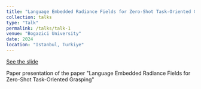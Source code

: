 ```yaml
---
title: "Language Embedded Radiance Fields for Zero-Shot Task-Oriented Grasping"
collection: talks
type: "Talk"
permalink: /talks/talk-1
venue: "Bogazici University"
date: 2024
location: "Istanbul, Turkiye"
---
```


[See the slide](https://docs.google.com/presentation/d/1ro23YpiAIEXUlPaps_BSJ9D-WbWie5VGGO2MZ6HmR7I/edit?usp=sharing)

Paper presentation of the paper "Language Embedded Radiance Fields for Zero-Shot Task-Oriented Grasping"
